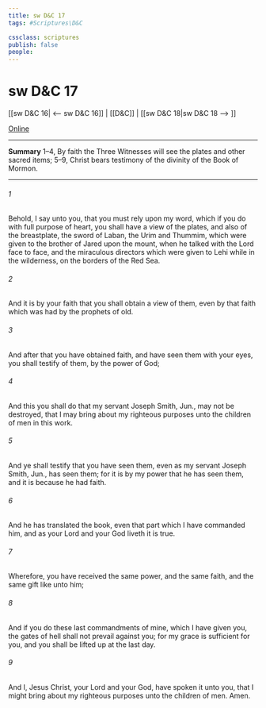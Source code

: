 ```yaml
---
title: sw D&C 17
tags: #Scriptures\D&C

cssclass: scriptures
publish: false
people:
---
```


# sw D&C 17
[[sw D&C 16| <-- sw D&C 16]] | [[D&C]] | [[sw D&C 18|sw D&C 18 --> ]]

[Online](https://churchofjesuschrist.org/study/scriptures/dc-testament/dc/17?lang=eng)

---
__Summary__
1–4, By faith the Three Witnesses will see the plates and other sacred items; 5–9, Christ bears testimony of the divinity of the Book of Mormon.

---
###### 1 
Behold, I say unto you, that you must rely upon my word, which if you do with full purpose of heart, you shall have a view of the plates, and also of the breastplate, the sword of Laban, the Urim and Thummim, which were given to the brother of Jared upon the mount, when he talked with the Lord face to face, and the miraculous directors which were given to Lehi while in the wilderness, on the borders of the Red Sea.

###### 2 
And it is by your faith that you shall obtain a view of them, even by that faith which was had by the prophets of old.

###### 3 
And after that you have obtained faith, and have seen them with your eyes, you shall testify of them, by the power of God;

###### 4 
And this you shall do that my servant Joseph Smith, Jun., may not be destroyed, that I may bring about my righteous purposes unto the children of men in this work.

###### 5 
And ye shall testify that you have seen them, even as my servant Joseph Smith, Jun., has seen them; for it is by my power that he has seen them, and it is because he had faith.

###### 6 
And he has translated the book, even that part which I have commanded him, and as your Lord and your God liveth it is true.

###### 7 
Wherefore, you have received the same power, and the same faith, and the same gift like unto him;

###### 8 
And if you do these last commandments of mine, which I have given you, the gates of hell shall not prevail against you; for my grace is sufficient for you, and you shall be lifted up at the last day.

###### 9 
And I, Jesus Christ, your Lord and your God, have spoken it unto you, that I might bring about my righteous purposes unto the children of men. Amen.

